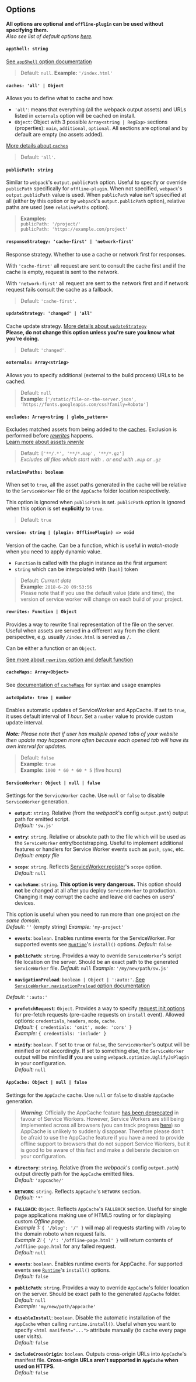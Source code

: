 ## Options

**All options are optional and `offline-plugin` can be used without specifying them.**  
_Also see list of default options [here](../src/default-options.js)._

#### `appShell: string`

[See `appShell` option documentation](app-shell.md)

> Default: `null`.
> **Example:** `'/index.html'`

#### `caches: 'all' | Object`

Allows you to define what to cache and how.

* `'all'`: means that everything (all the webpack output assets) and URLs listed in `externals` option will be cached on install.
* `Object`: Object with 3 possible `Array<string | RegExp>` sections (properties): `main`, `additional`, `optional`. All sections are optional and by default are empty (no assets added).

[More details about `caches`](caches.md)

> Default: `'all'`.

#### `publicPath: string`

Similar to `webpack`'s `output.publicPath` option. Useful to specify or override `publicPath` specifically for `offline-plugin`. When not specified, `webpack`'s `output.publicPath` value is used. When `publicPath` value isn't spsecified at all (either by this option or by `webpack`'s `output.publicPath` option), relative paths are used (see `relativePaths` option).

> __Examples:__  
`publicPath: '/project/'`  
`publicPath: 'https://example.com/project'`  

#### `responseStrategy: 'cache-first' | 'network-first'`
Response strategy. Whether to use a cache or network first for responses.

With `'cache-first'` all request are sent to consult the cache first and if the cache is empty, request is sent to the network.  

With `'network-first'` all request are sent to the network first and if network request fails consult the cache as a fallback.
> Default: `'cache-first'`.

#### `updateStrategy: 'changed' | 'all'`
Cache update strategy. [More details about `updateStrategy`](update-strategies.md)  
**Please, do not change this option unless you're sure you know what you're doing.**
> Default: `'changed'`.

#### `externals: Array<string>`

Allows you to specify additional (external to the build process) URLs to be cached. 

> Default: `null`  
> **Example:** `['/static/file-on-the-server.json', 'https://fonts.googleapis.com/css?family=Roboto']`

#### `excludes: Array<string | globs_pattern>`
Excludes matched assets from being added to the [caches](https://github.com/NekR/offline-plugin#caches-all--object). Exclusion is performed before [_rewrites_](https://github.com/NekR/offline-plugin/blob/master/docs/options.md#rewrites-function--object) happens.  
[Learn more about assets _rewrite_](rewrites.md)

> Default: `['**/.*', '**/*.map', '**/*.gz']`  
> _Excludes all files which start with `.` or end with `.map` or `.gz`_

#### `relativePaths: boolean`
When set to `true`, all the asset paths generated in the cache will be relative to the `ServiceWorker` file or the `AppCache` folder location respectively.  

This option is ignored when `publicPath` is set.
`publicPath` option is ignored when this option is set **explicitly** to `true`.
> Default: `true`

#### `version: string | (plugin: OfflinePlugin) => void`
Version of the cache. Can be a function, which is useful in _watch-mode_ when you need to apply dynamic value.

* `Function` is called with the plugin instance as the first argument
* `string` which can be interpolated with `[hash]` token

> Default: _Current date_  
> **Example:** `2018-6-20 09:53:56`  
> Please note that if you use the default value (date and time), the version of service worker will change on each build of your project.

#### `rewrites: Function | Object`

Provides a way to rewrite final representation of the file on the server.  
Useful when assets are served in a different way from the client perspective, e.g. usually `/index.html` is served as `/`.

Can be either a function or an `Object`.

[See more about `rewrites` option and default function](rewrites.md)

#### `cacheMaps: Array<Object>`

See [documentation of `cacheMaps`](cache-maps.md) for syntax and usage examples

#### `autoUpdate: true | number`

Enables automatic updates of ServiceWorker and AppCache. If set to `true`, it uses default interval of _1 hour_. Set a `number` value to provide custom update interval.

_**Note:** Please note that if user has multiple opened tabs of your website then update may happen more often because each opened tab will have its own interval for updates._

> Default: `false`  
> **Example:** `true`  
> **Example:** `1000 * 60 * 60 * 5` (five hours)

#### `ServiceWorker: Object | null | false`

Settings for the `ServiceWorker` cache. Use `null` or `false` to disable `ServiceWorker` generation.

* **`output`**: `string`. Relative (from the _webpack_'s config `output.path`) output path for emitted script.  
_Default:_ `'sw.js'`

* **`entry`**: `string`. Relative or absolute path to the file which will be used as the `ServiceWorker` entry/bootstrapping. Useful to implement additional features or handlers for Service Worker events such as `push`, `sync`, etc.  
_Default:_ _empty file_

* **`scope`**: `string`. Reflects [ServiceWorker.register](https://developer.mozilla.org/en-US/docs/Web/API/ServiceWorkerContainer/register)'s `scope` option.  
_Default:_ `null`

* **`cacheName`**: `string`. **This option is very dangerous.** This option should **not** be changed at all after you deploy `ServiceWorker` to production. Changing it may corrupt the cache and leave old caches on users' devices.

This option is useful when you need to run more than one project on _the same domain_.  
_Default:_ _`''`_ (empty string)
_Example:_ `'my-project'`

* **`events`**: `boolean`. Enables runtime events for the ServiceWorker. For supported events see [`Runtime`](runtime.md)'s `install()` options.
_Default:_ `false`

* **`publicPath`**: `string`. Provides a way to override `ServiceWorker`'s script file location on the server. Should be an exact path to the generated `ServiceWorker` file.
_Default:_ `null`
_Example:_ `'/my/new/path/sw.js'`

* **`navigationPreload`**: `boolean | Object | ':auto:'`. [See `ServiceWorker.navigationPreload` option documentation](navigation-preload.md)

_Default:_ `':auto:'`

* **`prefetchRequest`**: `Object`. Provides a way to specify [request init options](https://developer.mozilla.org/en-US/docs/Web/API/Request/Request) for pre-fetch requests (pre-cache requests on `install` event). Allowed options: `credentials`, `headers`, `mode`, `cache`.  
_Default:_ `{ credentials: 'omit', mode: 'cors' }`  
_Example:_ `{ credentials: 'include' }`  

* **`minify`**: `boolean`. If set to `true` or `false`, the `ServiceWorker`'s output will be minified or not accordingly. If set to something else, the `ServiceWorker` output will be minified **if** you are using `webpack.optimize.UglifyJsPlugin` in your configuration.  
_Default:_ `null`

#### `AppCache: Object | null | false`

Settings for the `AppCache` cache. Use `null` or `false` to disable `AppCache` generation.

 > _**Warning**_: Officially the AppCache feature [has been deprecated](https://developer.mozilla.org/en-US/docs/Web/HTML/Using_the_application_cache) in favour of Service Workers.  However, Service Workers are still being implemented across all browsers (you can track progress [here](https://jakearchibald.github.io/isserviceworkerready/)) so AppCache is unlikely to suddenly disappear.  Therefore please don't be afraid to use the AppCache feature if you have a need to provide offline support to browsers that do not support Service Workers, but it is good to be aware of this fact and make a deliberate decision on your configuration.

* **`directory`**: `string`. Relative (from the _webpack_'s config `output.path`) output directly path for the `AppCache` emitted files.  
_Default:_ `'appcache/'`

* **`NETWORK`**: `string`. Reflects `AppCache`'s `NETWORK` section.  
_Default:_ `'*'`

* **`FALLBACK`**: `Object`. Reflects `AppCache`'s `FALLBACK` section. Useful for single page applications making use of HTML5 routing or for displaying custom _Offline page_.  
_Example 1:_ `{ '/blog': '/' }` will map all requests starting with `/blog` to the domain roboto when request fails.  
_Example 2:_ `{ '/': '/offline-page.html' }` will return contents of `/offline-page.html` for any failed request.  
_Default:_ `null`

* **`events`**: `boolean`. Enables runtime events for AppCache. For supported events see [`Runtime`](runtime.md)'s `install()` options.  
_Default:_ `false`

* **`publicPath`**: `string`. Provides a way to override `AppCache`'s folder location on the server. Should be exact path to the generated `AppCache` folder.  
_Default:_ `null`  
_Example:_ `'my/new/path/appcache'`

* **`disableInstall`**: `boolean`. Disable the automatic installation of the `AppCache` when calling `runtime.install()`. Useful when you want to specify `<html manifest="...">` attribute manually (to cache every page user visits).  
_Default:_ `false`

* **`includeCrossOrigin`**: `boolean`. Outputs cross-origin URLs into `AppCache`'s manifest file. **Cross-origin URLs aren't supported in `AppCache` when used on HTTPS.**  
_Default:_ `false`
